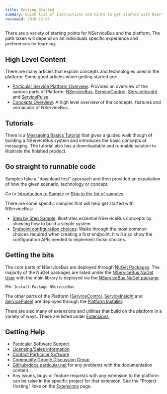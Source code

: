 ```yaml
---
title: Getting Started
summary: Quick list of instructions and hints to get started with NServiceBus and the Particular Service Platform
reviewed: 2016-12-05
---
```


There are a variety of starting points for NServiceBus and the platform. The path taken will depend on an individuals specific experience and preferences for learning.


## High Level Content

There are many articles that explain concepts and technologies used in the platform. Some good articles when getting started are:

 * [Particular Service Platform Overview](/platform/): Provides an overview of the various parts of Platform; [NServiceBus](/nservicebus/), [ServiceControl](/servicecontrol/), [ServiceInsight](/serviceinsight/) and [ServicePulse](/servicepulse/).
 * [Concepts Overview](/nservicebus/concept-overview.md): A high level overview of the concepts, features and vernacular of NServiceBus.


## Tutorials

There is a [Messaging Basics Tutorial](/tutorials/nservicebus-101/) that gives a guided walk though of building a NServiceBus system and introduces the basic concepts of messaging. The tutorial also has a downloadable and runnable solution to illustrate the finished product.


## Go straight to runnable code

Samples take a "download first" approach and then provided an expatiation of how the given scenario, technology or concept.

Go to [Introduction to Sample](/samples/) or [Skip to the list of samples](/samples/#related-samples).

There are some specific samples that will help get started with NServiceBus:

 * [Step by Step Sample](/samples/step-by-step/): Illustrates essential NServiceBus concepts by showing how to build a simple system
 * [Endpoint configuration choices](/samples/endpoint-configuration/): Walks through the most common choices required when creating a first endpoint. It will also show the configuration APIs needed to implement those choices.


## Getting the bits

The core parts of NServiceBus are deployed through [NuGet Packages](https://www.nuget.org). The majority of the NuGet packages are listed under the [NServiceBus NuGet User](https://www.nuget.org/profiles/nservicebus) with the main library is deployed via the [NServiceBus NuGet package](https://www.nuget.org/packages/NServiceBus/).

```no-highlight
PM> Install-Package NServiceBus
```

The other parts of the Platform ([ServiceControl](/servicecontrol/), [ServiceInsight](/serviceinsight/) and [ServicePulse](/servicepulse/)) are deployed through the [Platform Installer](/platform/installer/).

There are also many of extensions and utilities that build on the platform in a variety of ways. These are listed under [Extensions](/components/).


## Getting Help

 * [Particular Software Support](https://particular.net/support)
 * [Licensing/Sales information](https://particular.net/licensing)
 * [Contact Particular Software](https://particular.net/contactus)
 * [Community Google Discussion Group](https://groups.google.com/d/forum/particularsoftware)
 * [GitHub/docs.particular.net](https://github.com/Particular/docs.particular.net) for any problems with the documentation content.
 * Any issues, bugs or feature requests with any extension to the platform can be raise in the specific project for that extension. See the "Project Hosting" links on the [Extensions](/components/) page.
